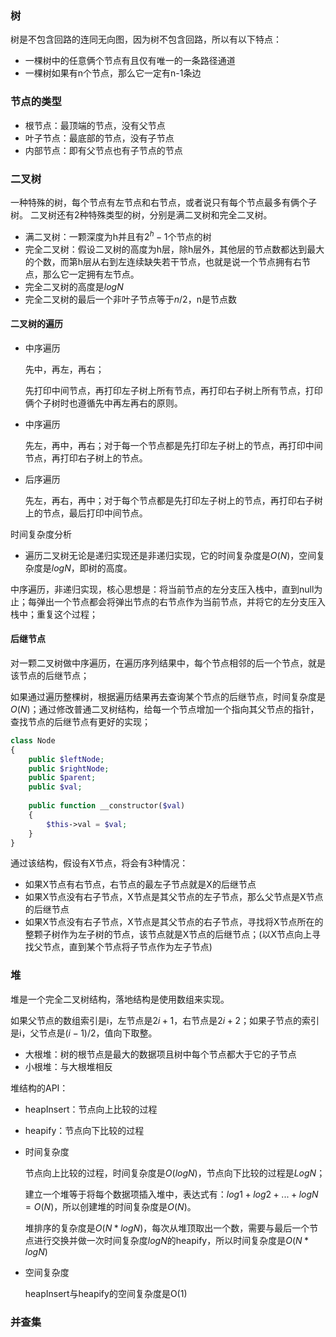 ### 树
树是不包含回路的连同无向图，因为树不包含回路，所以有以下特点：

- 一棵树中的任意俩个节点有且仅有唯一的一条路径通道
- 一棵树如果有n个节点，那么它一定有n-1条边




### 节点的类型

- 根节点：最顶端的节点，没有父节点
- 叶子节点：最底部的节点，没有子节点
- 内部节点：即有父节点也有子节点的节点




### 二叉树
一种特殊的树，每个节点有左节点和右节点，或者说只有每个节点最多有俩个子树。
二叉树还有2种特殊类型的树，分别是满二叉树和完全二叉树。

- 满二叉树：一颗深度为h并且有$2^h-1$个节点的树
- 完全二叉树：假设二叉树的高度为h层，除h层外，其他层的节点数都达到最大的个数，而第h层从右到左连续缺失若干节点，也就是说一个节点拥有右节点，那么它一定拥有左节点。
- 完全二叉树的高度是$logN$
- 完全二叉树的最后一个非叶子节点等于$n/2$，n是节点数




#### 二叉树的遍历

- 中序遍历

  先中，再左，再右；

  先打印中间节点，再打印左子树上所有节点，再打印右子树上所有节点，打印俩个子树时也遵循先中再左再右的原则。

- 中序遍历

  先左，再中，再右；对于每一个节点都是先打印左子树上的节点，再打印中间节点，再打印右子树上的节点。

- 后序遍历

  先左，再右，再中；对于每个节点都是先打印左子树上的节点，再打印右子树上的节点，最后打印中间节点。

时间复杂度分析

- 遍历二叉树无论是递归实现还是非递归实现，它的时间复杂度是$O(N)$，空间复杂度是$logN$，即树的高度。

中序遍历，非递归实现，核心思想是：将当前节点的左分支压入栈中，直到null为止；每弹出一个节点都会将弹出节点的右节点作为当前节点，并将它的左分支压入栈中；重复这个过程；



#### 后继节点

对一颗二叉树做中序遍历，在遍历序列结果中，每个节点相邻的后一个节点，就是该节点的后继节点；

如果通过遍历整棵树，根据遍历结果再去查询某个节点的后继节点，时间复杂度是$O(N)$；通过修改普通二叉树结构，给每一个节点增加一个指向其父节点的指针，查找节点的后继节点有更好的实现；

```php
class Node
{
    public $leftNode;
    public $rightNode;
    public $parent;
    public $val;
    
    public function __constructor($val)
    {
        $this->val = $val;
    }
}
```

通过该结构，假设有X节点，将会有3种情况：

- 如果X节点有右节点，右节点的最左子节点就是X的后继节点
- 如果X节点没有右子节点，X节点是其父节点的左子节点，那么父节点是X节点的后继节点
- 如果X节点没有右子节点，X节点是其父节点的右子节点，寻找将X节点所在的整颗子树作为左子树的节点，该节点就是X节点的后继节点；(以X节点向上寻找父节点，直到某个节点将子节点作为左子节点)





### 堆

堆是一个完全二叉树结构，落地结构是使用数组来实现。

如果父节点的数组索引是i，左节点是$2i+1$，右节点是$2i+2$；如果子节点的索引是i，父节点是$(i-1)/2$，值向下取整。

- 大根堆：树的根节点是最大的数据项且树中每个节点都大于它的子节点
- 小根堆：与大根堆相反

堆结构的API：

- heapInsert：节点向上比较的过程

- heapify：节点向下比较的过程

- 时间复杂度

  节点向上比较的过程，时间复杂度是$O(logN)$，节点向下比较的过程是$LogN$；

  建立一个堆等于将每个数据项插入堆中，表达式有：$log1+log2+...+logN = O(N)$，所以创建堆的时间复杂度是$O(N)$。

  堆排序的复杂度是$O(N*logN)$，每次从堆顶取出一个数，需要与最后一个节点进行交换并做一次时间复杂度$logN$的heapify，所以时间复杂度是$O(N*logN)$


- 空间复杂度

  heapInsert与heapify的空间复杂度是O(1)





### 并查集

